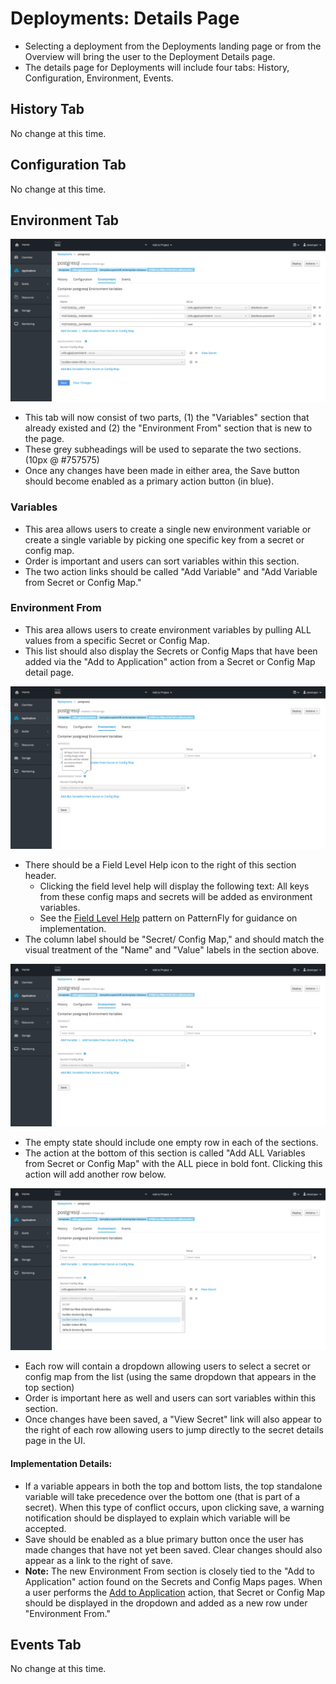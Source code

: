 # Deployments: Details Page

- Selecting a deployment from the Deployments landing page or from the Overview will bring the user to the Deployment Details page.
- The details page for Deployments will include four tabs: History, Configuration, Environment, Events.

## History Tab
No change at this time.

## Configuration Tab
No change at this time.

## Environment Tab
 ![template](img/v2-EnvVar-05.png)
- This tab will now consist of two parts, (1) the "Variables" section that already existed and (2) the "Environment From" section that is new to the page.
- These grey subheadings will be used to separate the two sections. (10px @ #757575)
- Once any changes have been made in either area, the Save button should become enabled as a primary action button (in blue).

### Variables
- This area allows users to create a single new environment variable or create a single variable by picking one specific key from a secret or config map.
- Order is important and users can sort variables within this section.
- The two action links should be called "Add Variable" and "Add Variable from Secret or Config Map."

### Environment From
- This area allows users to create environment variables by pulling ALL values from a specific Secret or Config Map.
- This list should also display the Secrets or Config Maps that have been added via the "Add to Application" action from a Secret or Config Map detail page.

![template](img/v2-EnvVar-help.png)
- There should be a Field Level Help icon to the right of this section header.
  - Clicking the field level help will display the following text: All keys from these config maps and secrets will be added as environment variables.
  - See the [Field Level Help](http://www.patternfly.org/pattern-library/forms-and-controls/field-level-help/) pattern on PatternFly for guidance on implementation.
- The column label should be "Secret/ Config Map," and should match the visual treatment of the "Name" and "Value" labels in the section above.

![template](img/v2-EnvVar-empty.png)
- The empty state should include one empty row in each of the sections.
- The action at the bottom of this section is called "Add ALL Variables from Secret or Config Map" with the ALL piece in bold font. Clicking this action will add another row below.

![template](img/v2-EnvVar-drop.png)
- Each row will contain a dropdown allowing users to select a secret or config map from the list (using the same dropdown that appears in the top section)
- Order is important here as well and users can sort variables within this section.
- Once changes have been saved, a "View Secret" link will also appear to the right of each row allowing users to jump directly to the secret details page in the UI.

#### Implementation Details:
- If a variable appears in both the top and bottom lists, the top standalone variable will take precedence over the bottom one (that is part of a secret). When this type of conflict occurs, upon clicking save, a warning notification should be displayed to explain which variable will be accepted.  
- Save should be enabled as a blue primary button once the user has made changes that have not yet been saved. Clear changes should also appear as a link to the right of save.
- **Note:** The new Environment From section is closely tied to the "Add to Application" action found on the Secrets and Config Maps pages. When a user performs the [Add to Application](./add-to-application.md) action, that Secret or Config Map should be displayed in the dropdown and added as a new row under "Environment From."

## Events Tab
No change at this time.
